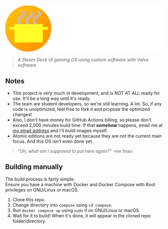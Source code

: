 ![](luncheonos-wide.png)
> *A Steam Deck UI gaming OS using custom software with Valve software.*
## Notes
- This project is very much in development, and is NOT AT ALL ready for use. It'll be a long way until it's ready.
- The team are student developers, so we're still learning. A lot. So, if any code is unoptimized, feel free to fork it and propose the optimized changes!
- Also, I don't have money for GitHub Actions billing, so please don't exceed 2,000 minutes build time. If that ***somehow*** happens, email me at [my email address](mailto:frothyy@frothywifi.cc) and I'll build images myself.
- Atomic editions are not ready yet because they are not the current main focus. And this OS isn't even done yet.
> *"Uh, what am I supposed to put here again?"* -me lmao

## Building manually
The build process is fairly simple.  
Ensure you have a machine with Docker and Docker Compose with Root privileges on GNU/Linux or macOS.
1. Clone this repo.
2. Change directory into `compose` using `cd compose`.
3. Run `docker compose up` using `sudo` if on GNU/Linux or macOS.
4. Wait for it to build! When it's done, it will appear in the cloned repo folder/directory.
